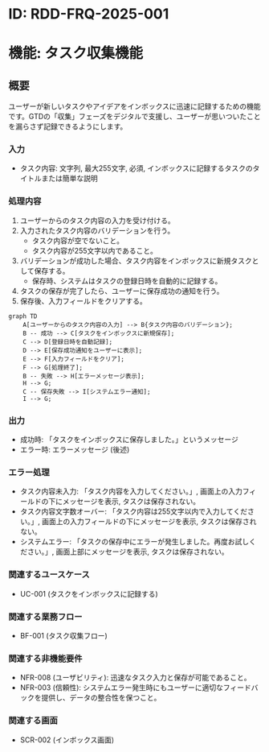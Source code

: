 # ID: RDD-FRQ-2025-001

# 機能: タスク収集機能

## 概要

ユーザーが新しいタスクやアイデアをインボックスに迅速に記録するための機能です。GTDの「収集」フェーズをデジタルで支援し、ユーザーが思いついたことを漏らさず記録できるようにします。

### 入力

- タスク内容: 文字列, 最大255文字, 必須, インボックスに記録するタスクのタイトルまたは簡単な説明

### 処理内容

1. ユーザーからのタスク内容の入力を受け付ける。
1. 入力されたタスク内容のバリデーションを行う。
   - タスク内容が空でないこと。
   - タスク内容が255文字以内であること。
1. バリデーションが成功した場合、タスク内容をインボックスに新規タスクとして保存する。
   - 保存時、システムはタスクの登録日時を自動的に記録する。
1. タスクの保存が完了したら、ユーザーに保存成功の通知を行う。
1. 保存後、入力フィールドをクリアする。

```mermaid
graph TD
    A[ユーザーからのタスク内容の入力] --> B{タスク内容のバリデーション};
    B -- 成功 --> C[タスクをインボックスに新規保存];
    C --> D[登録日時を自動記録];
    D --> E[保存成功通知をユーザーに表示];
    E --> F[入力フィールドをクリア];
    F --> G[処理終了];
    B -- 失敗 --> H[エラーメッセージ表示];
    H --> G;
    C -- 保存失敗 --> I[システムエラー通知];
    I --> G;
```

### 出力

- 成功時: 「タスクをインボックスに保存しました。」というメッセージ
- エラー時: エラーメッセージ (後述)

### エラー処理

- タスク内容未入力: 「タスク内容を入力してください。」, 画面上の入力フィールドの下にメッセージを表示, タスクは保存されない。
- タスク内容文字数オーバー: 「タスク内容は255文字以内で入力してください。」, 画面上の入力フィールドの下にメッセージを表示, タスクは保存されない。
- システムエラー: 「タスクの保存中にエラーが発生しました。再度お試しください。」, 画面上部にメッセージを表示, タスクは保存されない。

### 関連するユースケース

- UC-001 (タスクをインボックスに記録する)

### 関連する業務フロー

- BF-001 (タスク収集フロー)

### 関連する非機能要件

- NFR-008 (ユーザビリティ): 迅速なタスク入力と保存が可能であること。
- NFR-003
  (信頼性): システムエラー発生時にもユーザーに適切なフィードバックを提供し、データの整合性を保つこと。

### 関連する画面

- SCR-002 (インボックス画面)

